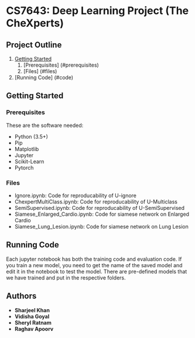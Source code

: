 # CS7643: Deep Learning Project (The CheXperts)

## Project Outline
1. [Getting Started](#started)
    1. [Prerequisites] (#prerequisites)
    2. [Files] (#files)
2. [Running Code] (#code)



## Getting Started <a name="started"></a>

### Prerequisites <a name="prerequisites"></a>

These are the software needed:
* Python (3.5+)
* Pip
* Matplotlib
* Jupyter
* Scikit-Learn
* Pytorch

### Files <a name="files"></a>
* Ignore.ipynb: Code for reproducability of U-ignore
* ChexpertMultiClass.ipynb: Code for reproducability of U-Multiclass
* SemiSupervised.ipynb: Code for reproducability of U-SemiSupervised
* Siamese_Enlarged_Cardio.ipynb: Code for siamese network on Enlarged Cardio
* Siamese_Lung_Lesion.ipynb: Code for siamese network on Lung Lesion


## Running Code <a name="code"></a>
Each jupyter notebook has both the training code and evaluation code. If you train a new model, you need to get the name of the saved model and edit it in the notebook to test the model. There are pre-defined models that we have trained and put in the respective folders. 


## Authors

* **Sharjeel Khan**
* **Vidisha Goyal**
* **Sheryl Ratnam**
* **Raghav Apoorv**
